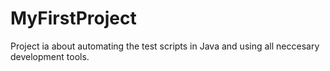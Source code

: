 # MyFirstProject
Project ia about automating the test scripts in Java and using all neccesary development tools.
